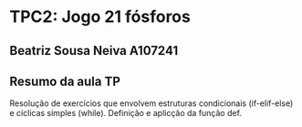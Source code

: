 # TPC2: Jogo 21 fósforos

## Beatriz Sousa Neiva  A107241

## Resumo da aula TP
Resolução de exercícios que envolvem estruturas condicionais (if-elif-else) e cíclicas simples (while).
Definição e aplicção da função def.
